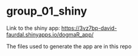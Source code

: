 # group_01_shiny

Link to the shiny app:
https://3vz7bp-david-faurdal.shinyapps.io/dogmaR_app/

The files used to generate the app are in this repo
